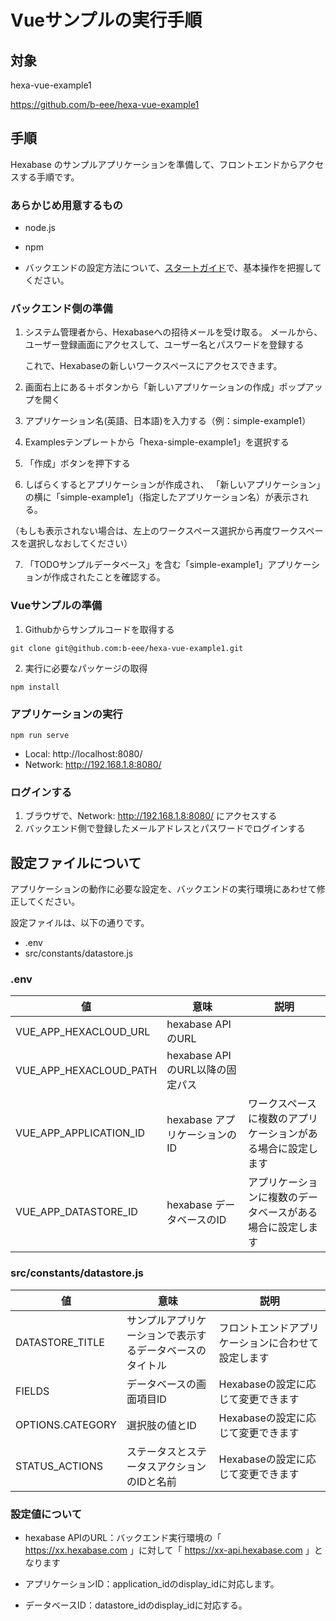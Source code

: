 # Vueサンプルの実行手順


## 対象

hexa-vue-example1

https://github.com/b-eee/hexa-vue-example1



## 手順

Hexabase のサンプルアプリケーションを準備して、フロントエンドからアクセスする手順です。


### あらかじめ用意するもの

- node.js
- npm

- バックエンドの設定方法について、[スタートガイド](https://docs.hexabase.com/starter_guide/ja)で、基本操作を把握してください。


### バックエンド側の準備

1. システム管理者から、Hexabaseへの招待メールを受け取る。
   メールから、ユーザー登録画面にアクセスして、ユーザー名とパスワードを登録する

   これで、Hexabaseの新しいワークスペースにアクセスできます。

2. 画面右上にある＋ボタンから「新しいアプリケーションの作成」ポップアップを開く

3. アプリケーション名(英語、日本語)を入力する（例：simple-example1）
4. Examplesテンプレートから「hexa-simple-example1」を選択する
5. 「作成」ボタンを押下する

6. しばらくするとアプリケーションが作成され、 「新しいアプリケーション」の横に「simple-example1」（指定したアプリケーション名）が表示される。

（もしも表示されない場合は、左上のワークスペース選択から再度ワークスペースを選択しなおしてください）

7. 「TODOサンプルデータベース」を含む「simple-example1」アプリケーションが作成されたことを確認する。



### Vueサンプルの準備

1. Githubからサンプルコードを取得する

```
git clone git@github.com:b-eee/hexa-vue-example1.git
```

2. 実行に必要なパッケージの取得

```
npm install
```

### アプリケーションの実行

```
npm run serve
```


- Local:   http://localhost:8080/
- Network: http://192.168.1.8:8080/



### ログインする

1. ブラウザで、Network: http://192.168.1.8:8080/ にアクセスする
2. バックエンド側で登録したメールアドレスとパスワードでログインする


## 設定ファイルについて

アプリケーションの動作に必要な設定を、バックエンドの実行環境にあわせて修正してください。

設定ファイルは、以下の通りです。

- .env
- src/constants/datastore.js

### .env
| 値 | 意味 | 説明 |
|---|---|---|
| VUE_APP_HEXACLOUD_URL | hexabase APIのURL | 
| VUE_APP_HEXACLOUD_PATH | hexabase APIのURL以降の固定パス |
| VUE_APP_APPLICATION_ID | hexabase アプリケーションのID | ワークスペースに複数のアプリケーションがある場合に設定します
| VUE_APP_DATASTORE_ID | hexabase データベースのID | アプリケーションに複数のデータベースがある場合に設定します

### src/constants/datastore.js
| 値 | 意味 | 説明 |
|---|---|---|
| DATASTORE_TITLE | サンプルアプリケーションで表示するデータベースのタイトル | フロントエンドアプリケーションに合わせて設定します
| FIELDS | データベースの画面項目ID |Hexabaseの設定に応じて変更できます
| OPTIONS.CATEGORY | 選択肢の値とID | Hexabaseの設定に応じて変更できます
| STATUS_ACTIONS | ステータスとステータスアクションのIDと名前 | Hexabaseの設定に応じて変更できます


### 設定値について

- hexabase APIのURL：バックエンド実行環境の「 https://xx.hexabase.com 」に対して「 https://xx-api.hexabase.com 」となります

- アプリケーションID：application_idのdisplay_idに対応します。
- データベースID：datastore_idのdisplay_idに対応する。
